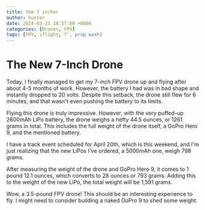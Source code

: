 ```yaml
---
title: the 7 incher
author: hunter
date: 2024-03-23 18:57:00 +0800
categories: [Drones, FPV]
tags: [FPV, iflight, 7', prop wash]
---
```


# The New 7-Inch Drone

Today, I finally managed to get my 7-inch FPV drone up and flying after about 4-5 months of work. However, the battery I had was in bad shape and instantly dropped to 20 volts. Despite this setback, the drone still flew for 6 minutes, and that wasn't even pushing the battery to its limits.

Flying this drone is truly impressive. However, with the very puffed-up 2600mAh LiPo battery, the drone weighs a hefty 44.5 ounces, or 1261 grams in total. This includes the full weight of the drone itself, a GoPro Hero 9, and the mentioned battery.

I have a track event scheduled for April 20th, which is this weekend, and I'm just realizing that the new LiPos I've ordered, a 5000mAh one, weigh 798 grams. 

After measuring the weight of the drone and GoPro Hero 9, it comes to 1 pound 12.1 ounces, which converts to 28 ounces or 793 grams. Adding this to the weight of the new LiPo, the total weight will be 1,591 grams.

Wow, a 3.5-pound FPV drone! This should be an interesting experience to fly. I might need to consider building a naked GoPro 9 to shed some weight.
